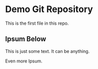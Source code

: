 # Demo Git Repository

This is the first file in this repo. 

## Ipsum Below 

This is just some text. It can be anything. 

Even more Ipsum. 